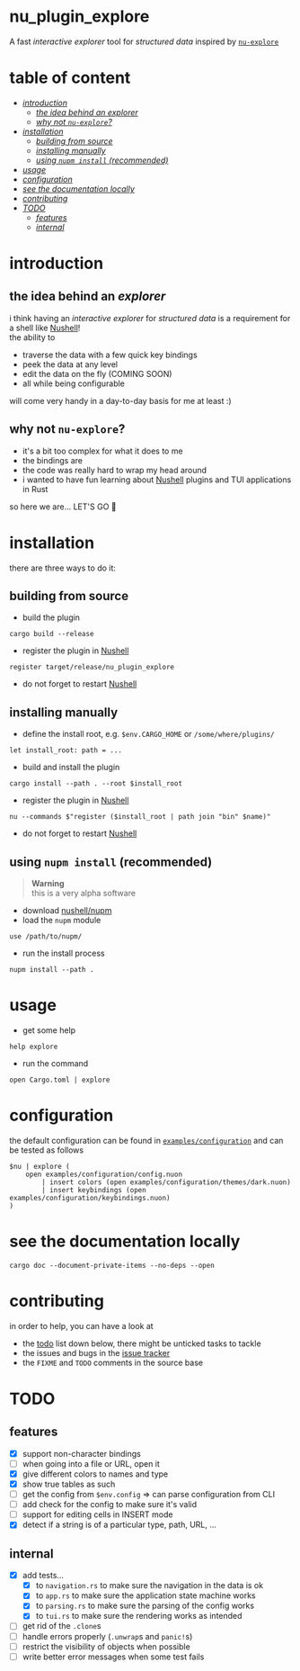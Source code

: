 # nu_plugin_explore
A fast *interactive explorer* tool for *structured data* inspired by [`nu-explore`]

# table of content
- [*introduction*](#introduction)
  - [*the idea behind an explorer*](#the-idea-behind-an-explorer)
  - [*why not `nu-explore`?*](#why-not-nu-explore)
- [*installation*](#installation)
  - [*building from source*](#building-from-source)
  - [*installing manually*](#installing-manually)
  - [*using `nupm install` (recommended)*](#using-nupm-install-recommended)
- [*usage*](#usage)
- [*configuration*](#configuration)
- [*see the documentation locally*](#see-the-documentation-locally)
- [*contributing*](#contributing)
- [*TODO*](#todo)
  - [*features*](#features)
  - [*internal*](#internal)

# introduction
## the idea behind an *explorer*
i think having an *interactive explorer* for *structured data* is a requirement for a shell like
[Nushell]!  
the ability to
- traverse the data with a few quick key bindings
- peek the data at any level
- edit the data on the fly (COMING SOON)
- all while being configurable

will come very handy in a day-to-day basis for me at least :)

## why not `nu-explore`?
- it's a bit too complex for what it does to me
- the bindings are 
- the code was really hard to wrap my head around
- i wanted to have fun learning about [Nushell] plugins and TUI applications in Rust

so here we are... LET'S GO :muscle:

# installation
there are three ways to do it:
## building from source
- build the plugin
```nushell
cargo build --release
```
- register the plugin in [Nushell]
```nushell
register target/release/nu_plugin_explore
```
- do not forget to restart [Nushell]

## installing manually
- define the install root, e.g. `$env.CARGO_HOME` or `/some/where/plugins/`
```nushell
let install_root: path = ...
```
- build and install the plugin
```nushell
cargo install --path . --root $install_root
```
- register the plugin in [Nushell]
```nushell
nu --commands $"register ($install_root | path join "bin" $name)"
```
- do not forget to restart [Nushell]

## using `nupm install` (recommended)
> **Warning**  
> this is a very alpha software

- download [nushell/nupm](https://github.com/nushell/nupm)
- load the `nupm` module
```nushell
use /path/to/nupm/
```
- run the install process
```nushell
nupm install --path .
```

# usage
- get some help
```nushell
help explore
```
- run the command
```nushell
open Cargo.toml | explore
```

# configuration
the default configuration can be found in [`examples/configuration`](examples/configuration) and can
be tested as follows
```nushell
$nu | explore (
    open examples/configuration/config.nuon
        | insert colors (open examples/configuration/themes/dark.nuon)
        | insert keybindings (open examples/configuration/keybindings.nuon)
)
```

# see the documentation locally
```nushell
cargo doc --document-private-items --no-deps --open
```

# contributing
in order to help, you can have a look at
- the [todo](#todo) list down below, there might be unticked tasks to tackle
- the issues and bugs in the [issue tracker](https://github.com/amtoine/nu_plugin_explore/issues)
- the `FIXME` and `TODO` comments in the source base

# TODO
## features
- [x] support non-character bindings
- [ ] when going into a file or URL, open it
- [x] give different colors to names and type
- [x] show true tables as such
- [ ] get the config from `$env.config` => can parse configuration from CLI
- [ ] add check for the config to make sure it's valid
- [ ] support for editing cells in INSERT mode
- [x] detect if a string is of a particular type, path, URL, ...

## internal
- [x] add tests...
  - [x] to `navigation.rs` to make sure the navigation in the data is ok
  - [x] to `app.rs` to make sure the application state machine works
  - [x] to `parsing.rs` to make sure the parsing of the config works
  - [x] to `tui.rs` to make sure the rendering works as intended
- [ ] get rid of the `.clone`s
- [ ] handle errors properly (`.unwrap`s and `panic!`s)
- [ ] restrict the visibility of objects when possible
- [ ] write better error messages when some test fails

[Nushell]: https://nushell.sh
[`nu-explore`]: https://crates.io/crates/nu-explore

[`nu-plugin`]: https://crates.io/crates/nu-plugin
[`nu-protocol`]: https://crates.io/crates/nu-protocol
[crates.io]: https://crates.io
